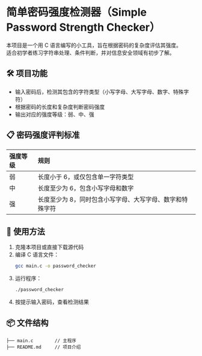 # 简单密码强度检测器（Simple Password Strength Checker）

本项目是一个用 C 语言编写的小工具，旨在根据密码的复杂度评估其强度。  
适合初学者练习字符串处理、条件判断，并对信息安全领域有初步了解。

## 🛠 项目功能

- 输入密码后，检测其包含的字符类型（小写字母、大写字母、数字、特殊字符）
- 根据密码的长度和复杂度判断密码强度
- 输出对应的强度等级：弱、中、强

## 📋 密码强度评判标准

| 强度等级 | 规则 |
| :------ | :--- |
| 弱 | 长度小于 6，或仅包含单一字符类型 |
| 中 | 长度至少为 6，包含小写字母和数字 |
| 强 | 长度至少为 8，同时包含小写字母、大写字母、数字和特殊字符 |

## 🚀 使用方法

1. 克隆本项目或直接下载源代码
2. 编译 C 语言文件：
    ```bash
    gcc main.c -o password_checker
    ```
3. 运行程序：
    ```bash
    ./password_checker
    ```
4. 按提示输入密码，查看检测结果

## 📦 文件结构

```plaintext
├── main.c        // 主程序
├── README.md     // 项目介绍
